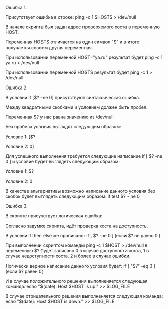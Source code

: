 Ошибка 1.

Присутствует ошибка в строке: ping -c 1 $HOSTS > /dev/null

В начале скрипта был задан адрес проверяемого хоста в переменную HOST.

Переменная HOSTS отличается на один символ "S" и в итоге получается совсем другая переменная.

При использовании переменной HOST="ya.ru" результат будет ping -c 1 ya.ru > /dev/null

При использовании переменной HOSTS результат будет ping -c 1  > /dev/null

Ошибка 2.

В условии if [$? -ne 0] присутствуют синтаксическая ошибка.

Между квадратными скобками и условием должен быть пробел.

Переменная $? у нас равна значению из /dev/null

Без пробела условия выглядят следующим образом:

Условие 1: [$?
 
Условие 2: 0]

Для успешного выполнения требуется следующие написание if [ $? -ne 0 ] и условие будет выглядеть следующим образом: 

Условие 1: $?

Условие 2: 0

В качестве альтернативы возможно написание данного условия без скобок  будет выглядеть следующим образом: if test $? - ne 0

Ошибка 3.

В скрипте присутствует логическая ошибка:

Согласно задумке скрипта, идёт проверка хоста на доступность.

В условии if then else же прописано: if [ $? -ne 0 ] (eсли $? не равно 0 )

При выполнении скриптом команды ping -c 1 $HOST > /dev/null в переменную $? будет записано 0 в случае доступности хоста, 1 в случае недоступности хоста. 2 и более в случае ошибки.

Логически верное написание данного условия будет: if [ "$?" -eq 0 ] (если $? равен 0)

И в случае положительного решения  выполненяется следующая команда: echo "$(date): Host $HOST is up." >> $LOG_FILE

В случае отрицательного решения  выполненяется следующая команда: echo "$(date): Host $HOST is down." >> $LOG_FILE
